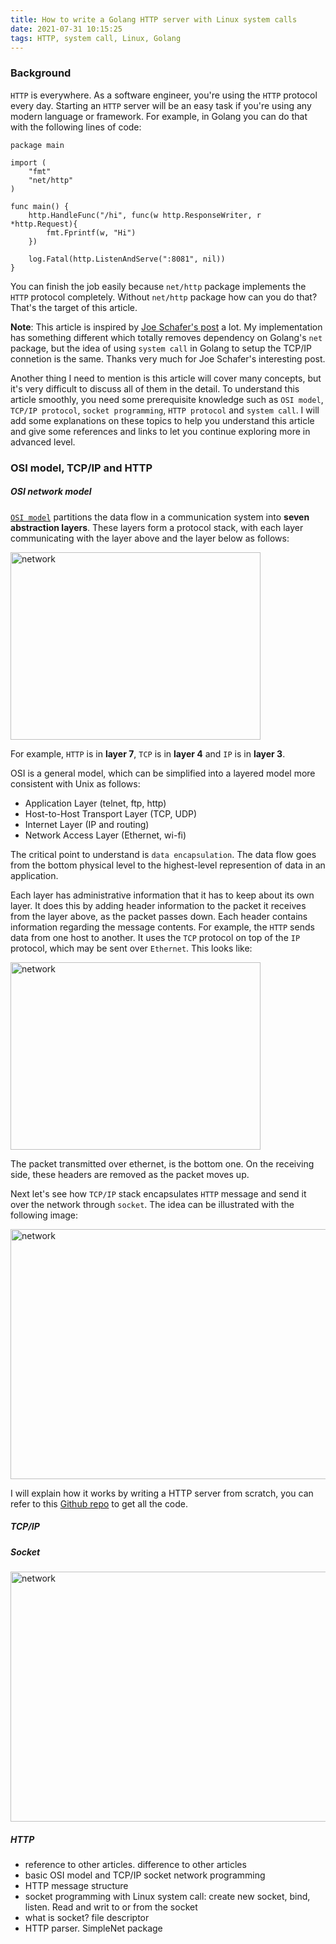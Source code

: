 ```yaml
---
title: How to write a Golang HTTP server with Linux system calls 
date: 2021-07-31 10:15:25
tags: HTTP, system call, Linux, Golang
---
```


### Background

`HTTP` is everywhere. As a software engineer, you're using the `HTTP` protocol every day. Starting an `HTTP` server will be an easy task if you're using any modern language or framework. For example, in Golang you can do that with the following lines of code:

```golang
package main

import (
    "fmt"
    "net/http"
)

func main() {
    http.HandleFunc("/hi", func(w http.ResponseWriter, r *http.Request){
        fmt.Fprintf(w, "Hi")
    })

    log.Fatal(http.ListenAndServe(":8081", nil))
}
```

You can finish the job easily because `net/http` package implements the `HTTP` protocol completely. Without `net/http` package how can you do that? That's the target of this article. 

**Note**: This article is inspired by [Joe Schafer's post](https://joe.schafer.dev/go-server-with-syscalls/) a lot. My implementation has something different which totally removes dependency on Golang's `net` package, but the idea of using `system call` in Golang to setup the TCP/IP connetion is the same. Thanks very much for Joe Schafer's interesting post.

Another thing I need to mention is this article will cover many concepts, but it's very difficult to discuss all of them in the detail. To understand this article smoothly, you need some prerequisite knowledge such as `OSI model`, `TCP/IP protocol`, `socket programming`, `HTTP protocol` and `system call`. I will add some explanations on these topics to help you understand this article and give some references and links to let you continue exploring more in advanced level. 

### OSI model, TCP/IP and HTTP

##### OSI network model

[`OSI model`](https://en.wikipedia.org/wiki/OSI_model) partitions the data flow in a communication system into **seven abstraction layers**. These layers form a protocol stack, with each layer communicating with the layer above and the layer below as follows: 

<img src="/images/osi_model.png" title="network" width="400px" height="300px">

For example, `HTTP` is in **layer 7**, `TCP` is in **layer 4** and `IP` is in **layer 3**. 

OSI is a general model, which can be simplified into a layered model more  consistent with Unix as follows: 

- Application Layer (telnet, ftp, http)
- Host-to-Host Transport Layer (TCP, UDP)
- Internet Layer (IP and routing)
- Network Access Layer (Ethernet, wi-fi)

The critical point to understand is `data encapsulation`.  The data flow goes from the bottom physical level to the highest-level represention of data in  an application.

Each layer has administrative information that it has to keep about its own layer. It does this by adding header information to the packet it receives from the layer above, as the packet passes down. Each header contains information regarding the message contents. For example, the `HTTP` sends data from one host to another. It uses the `TCP` protocol on top of the `IP` protocol, which may be sent over `Ethernet`. This looks like: 

<img src="/images/data_encapsulation.png" title="network" width="400px" height="300px">



The packet transmitted over ethernet, is the bottom one. On the receiving side, these headers are removed as the packet moves up.

Next let's see how `TCP/IP` stack encapsulates `HTTP` message and send it over the network through `socket`. The idea can be illustrated with the following image: 

<img src="/images/socket_network.png" title="network" width="600px" height="400px">

I will explain how it works by writing a HTTP server from scratch, you can refer to this [Github repo](https://github.com/baoqger/http-server-scratch) to get all the code. 

##### TCP/IP



##### Socket

<img src="/images/socket_tcp.png" title="network" width="600px" height="400px">

##### HTTP

* reference to other articles. difference to other articles
* basic OSI model and TCP/IP socket network programming
* HTTP message structure
* socket programming with Linux system call: create new socket, bind, listen. Read and writ to or from the socket
* what is socket? file descriptor
* HTTP parser. SimpleNet package


